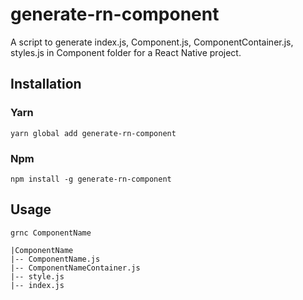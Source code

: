 # generate-rn-component
A script to generate index.js, Component.js, ComponentContainer.js, styles.js in Component folder for a React Native project.

## Installation

### Yarn
```
yarn global add generate-rn-component
```

### Npm
```
npm install -g generate-rn-component
```


## Usage
```
grnc ComponentName
```

```
|ComponentName
|-- ComponentName.js
|-- ComponentNameContainer.js
|-- style.js
|-- index.js
```